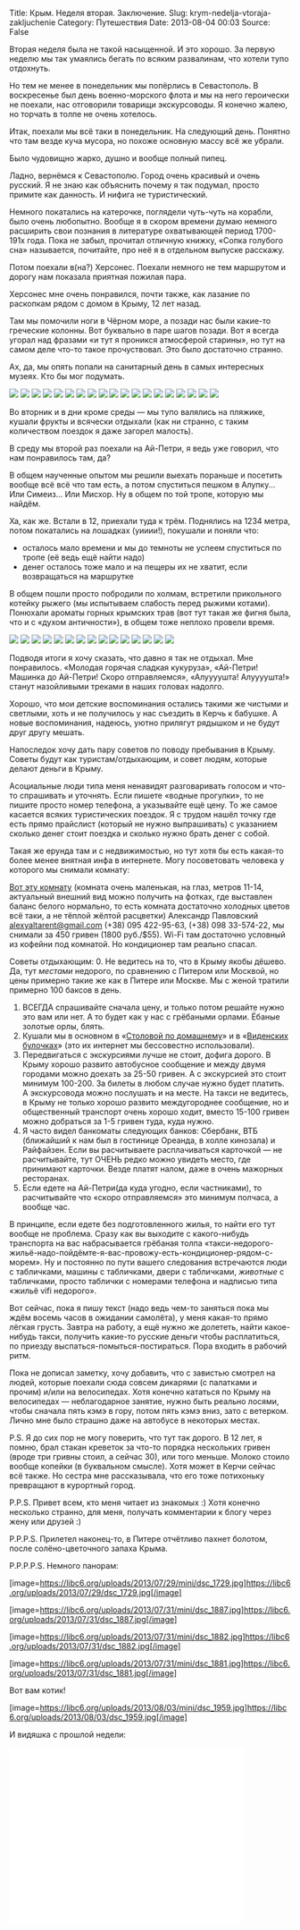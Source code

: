 Title: Крым. Неделя вторая. Заключение.
Slug: krym-nedelja-vtoraja-zakljuchenie
Category: Путешествия
Date: 2013-08-04 00:03
Source: False

Вторая неделя была не такой насыщенной. И это хорошо. За первую неделю мы так умаялись бегать по всяким развалинам, что хотели тупо отдохнуть.

Но тем не менее в понедельник мы попёрлись в Севастополь. В воскресенье был день военно-морского флота и мы на него героически не поехали, нас отговорили товарищи экскурсоводы. Я конечно жалею, но торчать в толпе не очень хотелось.

Итак, поехали мы всё таки в понедельник. На следующий день. Понятно что там везде куча мусора, но похоже основную массу всё же убрали.

Было чудовищно жарко, душно и вообще полный пипец.

Ладно, вернёмся к Севастополю. Город очень красивый и очень русский. Я не знаю как объяснить почему я так подумал, просто примите как данность. И нифига не туристический.

Немного покатались на катерочке, поглядели чуть-чуть на корабли, было очень любопытно. Вообще я в скором времени думаю немного расширить свои познания в литературе охватывающей период 1700-191х года. Пока не забыл, прочитал отличную книжку, «Сопка голубого сна» называется, почитайте, про неё я в отдельном выпуске расскажу.

Потом поехали в(на?) Херсонес. Поехали немного не тем маршрутом и дорогу нам показала приятная пожилая пара.

Херсонес мне очень понравился, почти также, как лазание по раскопкам рядом с домом в Крыму, 12 лет назад.

Там мы помочили ноги в Чёрном море, а позади нас были какие-то греческие колонны. Вот буквально в паре шагов позади. Вот я всегда угорал над фразами «и тут я проникся атмосферой старины», но тут на самом деле что-то такое прочуствовал. Это было достаточно странно.

Ах, да, мы опять попали на санитарный день в самых интересных музеях. Кто бы мог подумать.

<div class="gallery">
<a href="https://libc6.org/uploads/2013/07/29/dsc_1722.jpg"><img src="https://libc6.org/uploads/2013/07/29/mini/dsc_1722.jpg dsc_1722.jpg"></a>
<a href="https://libc6.org/uploads/2013/07/29/dsc_1723.jpg"><img src="https://libc6.org/uploads/2013/07/29/mini/dsc_1723.jpg dsc_1723.jpg"></a>
<a href="https://libc6.org/uploads/2013/07/29/dsc_1724.jpg"><img src="https://libc6.org/uploads/2013/07/29/mini/dsc_1724.jpg dsc_1724.jpg"></a>
<a href="https://libc6.org/uploads/2013/07/29/dsc_1725.jpg"><img src="https://libc6.org/uploads/2013/07/29/mini/dsc_1725.jpg dsc_1725.jpg"></a>
<a href="https://libc6.org/uploads/2013/07/29/dsc_1726.jpg"><img src="https://libc6.org/uploads/2013/07/29/mini/dsc_1726.jpg dsc_1726.jpg"></a>
<a href="https://libc6.org/uploads/2013/07/29/dsc_1727.jpg"><img src="https://libc6.org/uploads/2013/07/29/mini/dsc_1727.jpg dsc_1727.jpg"></a>
<a href="https://libc6.org/uploads/2013/07/29/dsc_1728.jpg"><img src="https://libc6.org/uploads/2013/07/29/mini/dsc_1728.jpg dsc_1728.jpg"></a>
<a href="https://libc6.org/uploads/2013/07/29/dsc_1750.jpg"><img src="https://libc6.org/uploads/2013/07/29/mini/dsc_1750.jpg dsc_1750.jpg"></a>
<a href="https://libc6.org/uploads/2013/07/29/dsc_1754.jpg"><img src="https://libc6.org/uploads/2013/07/29/mini/dsc_1754.jpg dsc_1754.jpg"></a>
<a href="https://libc6.org/uploads/2013/07/29/dsc_1760.jpg"><img src="https://libc6.org/uploads/2013/07/29/mini/dsc_1760.jpg dsc_1760.jpg"></a>
<a href="https://libc6.org/uploads/2013/07/29/dsc_1772.jpg"><img src="https://libc6.org/uploads/2013/07/29/mini/dsc_1772.jpg dsc_1772.jpg"></a>
<a href="https://libc6.org/uploads/2013/07/29/dsc_1781.jpg"><img src="https://libc6.org/uploads/2013/07/29/mini/dsc_1781.jpg dsc_1781.jpg"></a>
<a href="https://libc6.org/uploads/2013/07/29/dsc_1786.jpg"><img src="https://libc6.org/uploads/2013/07/29/mini/dsc_1786.jpg dsc_1786.jpg"></a>
<a href="https://libc6.org/uploads/2013/07/29/dsc_1808.jpg"><img src="https://libc6.org/uploads/2013/07/29/mini/dsc_1808.jpg dsc_1808.jpg"></a>
<a href="https://libc6.org/uploads/2013/07/29/dsc_1810.jpg"><img src="https://libc6.org/uploads/2013/07/29/mini/dsc_1810.jpg dsc_1810.jpg"></a>
<a href="https://libc6.org/uploads/2013/07/29/dsc_1811.jpg"><img src="https://libc6.org/uploads/2013/07/29/mini/dsc_1811.jpg dsc_1811.jpg"></a>
<a href="https://libc6.org/uploads/2013/07/29/dsc_1818.jpg"><img src="https://libc6.org/uploads/2013/07/29/mini/dsc_1818.jpg dsc_1818.jpg"></a>
<a href="https://libc6.org/uploads/2013/07/29/dsc_1822.jpg"><img src="https://libc6.org/uploads/2013/07/29/mini/dsc_1822.jpg dsc_1822.jpg"></a>
<a href="https://libc6.org/uploads/2013/07/29/dsc_1823.jpg"><img src="https://libc6.org/uploads/2013/07/29/mini/dsc_1823.jpg dsc_1823.jpg"></a>
</div>

Во вторник и в дни кроме среды — мы тупо валялись на пляжике, кушали фрукты и всячески отдыхали (как ни странно, с таким количеством поездок я даже загорел малость).

В среду мы второй раз поехали на Ай-Петри, я ведь уже говорил, что нам понравилось там, да?

В общем наученные опытом мы решили выехать пораньше и посетить вообще всё всё что там есть, а потом спуститься пешком в Алупку... Или Симеиз... Или Мисхор. Ну в общем по той тропе, которую мы найдём.

Ха, как же. Встали в 12, приехали туда к трём. Поднялись на 1234 метра, потом покатались на лошадках (уииии!), покушали и поняли что:

 * осталось мало времени и мы до темноты не успеем спуститься по тропе (её ведь ещё найти надо)
 * денег осталось тоже мало и на пещеры их не хватит, если возвращаться на маршрутке

В общем пошли просто побродили по холмам, встретили прикольного котейку рыжего (мы испытываем слабость перед рыжими котами). Понюхали ароматы горных крымских трав (вот тут такая же фигня была, что и с «духом античности»), в общем тоже неплохо провели время.

<div class="gallery">
<a href="https://libc6.org/uploads/2013/07/30/dsc_1834_edit.jpg"><img src="https://libc6.org/uploads/2013/07/30/mini/dsc_1834_edit.jpg dsc_1834_edit.jpg"></a>
<a href="https://libc6.org/uploads/2013/07/31/dsc_1847.jpg"><img src="https://libc6.org/uploads/2013/07/31/mini/dsc_1847.jpg dsc_1847.jpg"></a>
<a href="https://libc6.org/uploads/2013/07/31/dsc_1848.jpg"><img src="https://libc6.org/uploads/2013/07/31/mini/dsc_1848.jpg dsc_1848.jpg"></a>
<a href="https://libc6.org/uploads/2013/07/31/dsc_1852.jpg"><img src="https://libc6.org/uploads/2013/07/31/mini/dsc_1852.jpg dsc_1852.jpg"></a>
<a href="https://libc6.org/uploads/2013/07/31/dsc_1868.jpg"><img src="https://libc6.org/uploads/2013/07/31/mini/dsc_1868.jpg dsc_1868.jpg"></a>
<a href="https://libc6.org/uploads/2013/07/31/dsc_1877.jpg"><img src="https://libc6.org/uploads/2013/07/31/mini/dsc_1877.jpg dsc_1877.jpg"></a>
<a href="https://libc6.org/uploads/2013/07/31/dsc_1880.jpg"><img src="https://libc6.org/uploads/2013/07/31/mini/dsc_1880.jpg dsc_1880.jpg"></a>
<a href="https://libc6.org/uploads/2013/07/31/dsc_1893.jpg"><img src="https://libc6.org/uploads/2013/07/31/mini/dsc_1893.jpg dsc_1893.jpg"></a>
<a href="https://libc6.org/uploads/2013/07/31/dsc_1896.jpg"><img src="https://libc6.org/uploads/2013/07/31/mini/dsc_1896.jpg dsc_1896.jpg"></a>
<a href="https://libc6.org/uploads/2013/07/31/dsc_1897.jpg"><img src="https://libc6.org/uploads/2013/07/31/mini/dsc_1897.jpg dsc_1897.jpg"></a>
<a href="https://libc6.org/uploads/2013/07/31/dsc_1910.jpg"><img src="https://libc6.org/uploads/2013/07/31/mini/dsc_1910.jpg dsc_1910.jpg"></a>
<a href="https://libc6.org/uploads/2013/07/31/dsc_1911.jpg"><img src="https://libc6.org/uploads/2013/07/31/mini/dsc_1911.jpg dsc_1911.jpg"></a>
<a href="https://libc6.org/uploads/2013/07/31/dsc_1915.jpg"><img src="https://libc6.org/uploads/2013/07/31/mini/dsc_1915.jpg dsc_1915.jpg"></a>
<a href="https://libc6.org/uploads/2013/07/31/dsc_1916.jpg"><img src="https://libc6.org/uploads/2013/07/31/mini/dsc_1916.jpg dsc_1916.jpg"></a>
<a href="https://libc6.org/uploads/2013/07/31/dsc_1929.jpg"><img src="https://libc6.org/uploads/2013/07/31/mini/dsc_1929.jpg dsc_1929.jpg"></a>
</div>

Подводя итоги я хочу сказать, что давно я так не отдыхал. Мне понравилось. «Молодая горячая сладкая кукуруза», «Ай-Петри! Машинка до Ай-Петри! Скоро отправляемся», «Алуууушта! Алуууушта!» станут назойливыми треками в наших головах надолго.

Хорошо, что мои детские воспоминания остались такими же чистыми и светлыми, хоть и не получилось у нас съездить в Керчь к бабушке. А новые воспоминания, надеюсь, уютно прилягут рядышком и не будут друг другу мешать.

Напоследок хочу дать пару советов по поводу пребывания в Крыму. Советы будут как туристам/отдыхающим, и совет людям, которые делают деньги в Крыму.

Асоциальные люди типа меня ненавидят разговаривать голосом и что-то спрашивать и уточнять. Если пишете «водные прогулки», то не пишите просто номер телефона, а указывайте ещё цену. То же самое касается всяких туристических поездок. Я с трудом нашёл точку где есть прямо прайслист (который не нужно выпрашивать) с указанием сколько денег стоит поездка и сколько нужно брать денег с собой.

Такая же ерунда там и с недвижимостью, но тут хотя бы есть какая-то более менее внятная инфа в интернете. Могу посоветовать человека у которого мы снимали комнату:

[Вот эту комнату](http://user12684.rieltor.ua/flats-rent-daily/view/3934827/) (комната очень маленькая, на глаз, метров 11-14, актуальный внешний вид можно получить на фотках, где выставлен баланс белого нормально, то есть комната достаточно холодных цветов всё таки, а не тёплой жёлтой расцветки) Александр Павловский [alexyaltarent@gmail.com](mailto:alexyaltarent@gmail.com) (+38) 095 422-95-63, (+38) 098 33-574-22, мы снимали за 450 гривен (1800 руб./$55). Wi-Fi там достаточно условный из кофейни под комнатой. Но кондиционер там реально спасал.

Советы отдыхающим:
0. Не ведитесь на то, что в Крыму якобы дёшево. Да, тут _местами_ недорого, по сравнению с Питером или Москвой, но цены примерно такие же как в Питере или Москве. Мы с женой тратили примерно 100 баксов в день.
1. ВСЕГДА спрашивайте сначала цену, и только потом решайте нужно это вам или нет. А то будет как у нас с грёбаными орлами. Ёбаные золотые орлы, блять.
2. Кушали мы в основном в «[Столовой по домашнему](http://stolovaya.org/)» и в «[Виденских булочках](http://www.videnski-bulochky.com.ua/)» (это их интернет мы бессовестно использовали).
3. Передвигаться с экскурсиями лучше не стоит, дофига дорого. В Крыму хорошо развито автобусное сообщение и между двумя городами можно доехать за 25-50 гривен. А с экскурсией это стоит минимум 100-200. За билеты в любом случае нужно будет платить. А экскурсовода можно послушать и на месте. На такси не ведитесь, в Крыму не только хорошо развито междугороднее сообщение, но и общественный транспорт очень хорошо ходит, вместо 15-100 гривен можно добраться за 1-5 гривен туда, куда нужно.
4. Я часто видел банкоматы следующих банков: Сбербанк, ВТБ (ближайший к нам был в гостинице Ореанда, в холле кинозала) и Райфайзен. Если вы расчитываете расплачиваться карточкой — не расчитывайте, тут ОЧЕНЬ редко можно увидеть место, где принимают карточки. Везде платят налом, даже в очень мажорных ресторанах.
5. Если едете на Ай-Петри(да куда угодно, если частниками), то расчитывайте что «скоро отправляемся» это минимум полчаса, а вообще час.

В принципе, если едете без подготовленного жилья, то найти его тут вообще не проблема. Сразу как вы выходите с какого-нибудь транспорта на вас набрасывается грёбаная толпа «такси-недорого-жильё-надо-пойдёмте-я-вас-провожу-есть-кондиционер-рядом-с-морем». Ну и постоянно по пути вашего следования встречаются люди с табличками, машины с табличками, двери с табличками, _животные_ с табличками, просто таблички с номерами телефона и надписью типа «жильё vifi недорого».

Вот сейчас, пока я пишу текст (надо ведь чем-то заняться пока мы ждём восемь часов в ожидании самолёта), у меня какая-то прямо лёгкая грусть. Завтра на работу, а ещё нужно же долететь, найти какое-нибудь такси, получить какие-то русские деньги чтобы расплатиться, по приезду выспаться-помыться-постираться. Пора входить в рабочий ритм.

Пока не дописал заметку, хочу добавить, что с завистью смотрел на людей, которые поехали сюда совсем дикарями (с палатками и прочим) и/или на велосипедах. Хотя конечно кататься по Крыму на велосипедах — неблагодарное занятие, нужно быть реально лосями, чтобы сначала пять кэмэ в гору, потом пять кэмэ вниз, зато с ветерком. Лично мне было страшно даже на автобусе в некоторых местах.

P.S. Я до сих пор не могу поверить, что тут так дорого. В 12 лет, я помню, брал стакан креветок за что-то порядка нескольких гривен (вроде три гривны стоил, а сейчас 30), или того меньше. Молоко стоило вообще копейки (в буквальном смысле). Хотя может в Керчи сейчас всё также. Но сестра мне рассказывала, что его тоже потихоньку превращают в курортный город.

P.P.S. Привет всем, кто меня читает из знакомых :) Хотя конечно несколько странно, для меня, получать комментарии к блогу через жену или друзей :)

P.P.P.S. Прилетел наконец-то, в Питере отчётливо пахнет болотом, после солёно-цветочного запаха Крыма.

P.P.P.P.S. Немного панорам:

[image=https://libc6.org/uploads/2013/07/29/mini/dsc_1729.jpg]https://libc6.org/uploads/2013/07/29/dsc_1729.jpg[/image] 

[image=https://libc6.org/uploads/2013/07/31/mini/dsc_1887.jpg]https://libc6.org/uploads/2013/07/31/dsc_1887.jpg[/image] 

[image=https://libc6.org/uploads/2013/07/31/mini/dsc_1882.jpg]https://libc6.org/uploads/2013/07/31/dsc_1882.jpg[/image] 

[image=https://libc6.org/uploads/2013/07/31/mini/dsc_1881.jpg]https://libc6.org/uploads/2013/07/31/dsc_1881.jpg[/image]

Вот вам котик!

[image=https://libc6.org/uploads/2013/08/03/mini/dsc_1959.jpg]https://libc6.org/uploads/2013/08/03/dsc_1959.jpg[/image]

И видяшка с прошлой недели:

<iframe width="420" height="315" src="//www.youtube.com/embed/JDBvl8cfjvw" frameborder="0" allowfullscreen></iframe>
